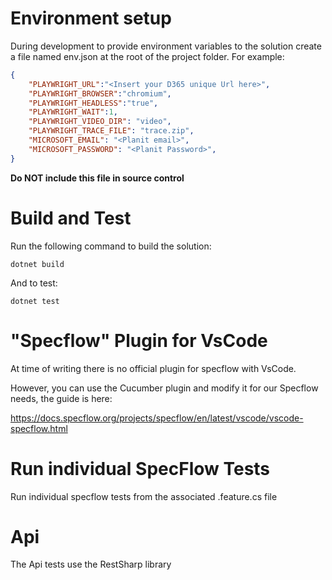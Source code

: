 # Environment setup
During development to provide environment variables to the solution create a file named env.json at the root of the project folder. For example:
```json
{
    "PLAYWRIGHT_URL":"<Insert your D365 unique Url here>",
    "PLAYWRIGHT_BROWSER":"chromium",
    "PLAYWRIGHT_HEADLESS":"true",
    "PLAYWRIGHT_WAIT":1,
    "PLAYWRIGHT_VIDEO_DIR": "video",
    "PLAYWRIGHT_TRACE_FILE": "trace.zip",
    "MICROSOFT_EMAIL": "<Planit email>",
    "MICROSOFT_PASSWORD": "<Planit Password>",
}
```
**Do NOT include this file in source control**

# Build and Test

Run the following command to build the solution:

`dotnet build`

And to test:

`dotnet test`

# "Specflow" Plugin for VsCode

At time of writing there is no official plugin for specflow with VsCode.

However, you can use the Cucumber plugin and modify it for our Specflow needs, the guide is here:

https://docs.specflow.org/projects/specflow/en/latest/vscode/vscode-specflow.html

# Run individual SpecFlow Tests

Run individual specflow tests from the associated .feature.cs file

# Api

The Api tests use the RestSharp library
